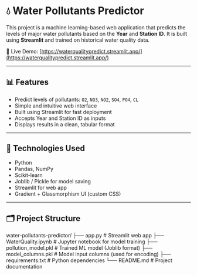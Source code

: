 # 💧 Water Pollutants Predictor

This project is a machine learning-based web application that predicts the levels of major water pollutants based on the **Year** and **Station ID**. It is built using **Streamlit** and trained on historical water quality data.

🔗 Live Demo: [https://waterqualitypredict.streamlit.app/](https://waterqualitypredict.streamlit.app/)

---

## 📊 Features

- Predict levels of pollutants: `O2`, `NO3`, `NO2`, `SO4`, `PO4`, `CL`
- Simple and intuitive web interface
- Built using Streamlit for fast deployment
- Accepts Year and Station ID as inputs
- Displays results in a clean, tabular format

---

## 🧠 Technologies Used

- Python
- Pandas, NumPy
- Scikit-learn
- Joblib / Pickle for model saving
- Streamlit for web app
- Gradient + Glassmorphism UI (custom CSS)

---

## 🗂️ Project Structure
water-pollutants-predictor/
├── app.py # Streamlit web app
├── WaterQuality.ipynb # Jupyter notebook for model training
├── pollution_model.pkl # Trained ML model (Joblib format)
├── model_columns.pkl # Model input columns (used for encoding)
├── requirements.txt # Python dependencies
└── README.md # Project documentation
